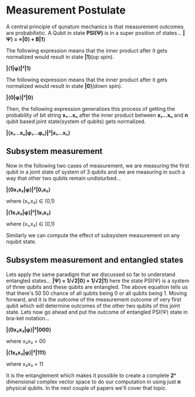 # Measurement Postulate

A central principle of qunatum mechanics is that measurement outcomes are probabilistic.
A Qubit in state **PSI(Ψ)** is in a super position of states... **|Ψ⟩ = &prop;|0&rang; + &Beta;|1&rang;**

The following expression means that the inner product after it gets normalized would result in state **|1&rang;**(up spin).

**&vert;&lang;1|&phi;&rang;&vert;&sup2;|1&rang;**

The following expression means that the inner product after it gets normalized would result in state **|0&rang;**(down spin).

**&vert;&lang;0|&phi;&rang;&vert;&sup2;|0&rang;**

Then, the following expression generalizes this process of getting the probability of bit string **x&#8321;...x&#8345;** after the inner product between **x&#8321;...x&#8345;** and **n** qubit based joint state(system of qubits) gets normalized.
  
**&vert;&lang;x&#8321;...x&#8345;|&phi;&#8321;...&phi;&#8345;&rang;&vert;&sup2;|x&#8321;...x&#8345;&rang;**

## Subsystem measurement
Now in the following two cases of measurement, we are measuring the first qubit in a joint state of system of 3 qubits and we are measuring in such a way that other two qubits remain undisturbed...

**&vert;&lang;0x&#8321;x&#8322;|&phi;&rang;&vert;&sup2;|0&#8321;x&#8322;&rang;**

where (x&#8321;,x&#8322;) &#8712; (0,1) 

**&vert;&lang;1x&#8321;x&#8322;|&phi;&rang;&vert;&sup2;|1x&#8321;x&#8322;&rang;**

where (x&#8321;,x&#8322;) &#8712; (0,1)
 
Similarly we can compute the effect of subsystem measurement on any nqubit state.

## Subsystem measurement and entangled states
Lets apply the same paradigm that we discussed so far to understand entangled states...
**|Ψ⟩ = 1/&#8730;2|0&rang; +  1/&#8730;2|1&rang;**
here the state PSI(Ψ) is a system of three qubits and these qubits are entangled. The above equation tells us that there's 50 50 chance of all qubits being 0 or all qubits being 1. Moving forward, and it is the outcome of the measurement outcome of very first qubit which will determine outcomes of the other two qubits of this joint state. Lets now go ahead and put the outcome of entangled PSI(Ψ) state in bra-ket notation...

**&vert;&lang;0x&#8322;x&#8323;|&phi;&rang;&vert;&sup2;|000&rang;**

where x&#8322;x&#8323; = 00

**&vert;&lang;1x&#8322;x&#8323;|&phi;&rang;&vert;&sup2;|111&rang;**

where x&#8322;x&#8323; = 11

It is the entanglement which makes it possible to create a complete **2&#8319;** dimensional complex vector space to do our computation in using just **n** physical qubits. In the next couple of papers we'll cover that topic.